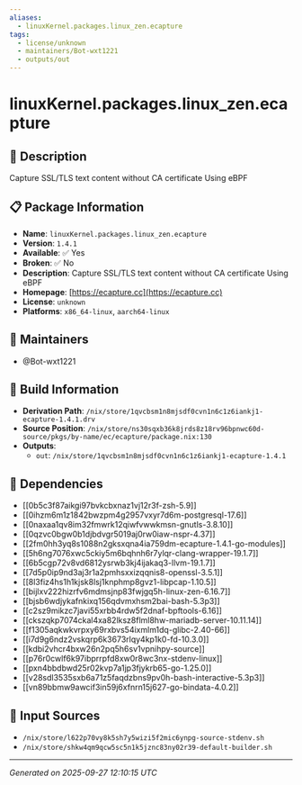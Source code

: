```yaml
---
aliases:
  - linuxKernel.packages.linux_zen.ecapture
tags:
  - license/unknown
  - maintainers/Bot-wxt1221
  - outputs/out
---
```


# linuxKernel.packages.linux_zen.ecapture

## 📝 Description

Capture SSL/TLS text content without CA certificate Using eBPF

## 📋 Package Information

- **Name**: `linuxKernel.packages.linux_zen.ecapture`
- **Version**: `1.4.1`
- **Available**: ✅ Yes
- **Broken**: ✅ No
- **Description**: Capture SSL/TLS text content without CA certificate Using eBPF
- **Homepage**: [https://ecapture.cc](https://ecapture.cc)
- **License**: `unknown`
- **Platforms**: `x86_64-linux`, `aarch64-linux`
## 👥 Maintainers

- @Bot-wxt1221


## 🔧 Build Information

- **Derivation Path**: `/nix/store/1qvcbsm1n8mjsdf0cvn1n6c1z6iankj1-ecapture-1.4.1.drv`
- **Source Position**: `/nix/store/ns30sqxb36k8jrds8z18rv96bpnwc60d-source/pkgs/by-name/ec/ecapture/package.nix:130`
- **Outputs**:
  - `out`:  `/nix/store/1qvcbsm1n8mjsdf0cvn1n6c1z6iankj1-ecapture-1.4.1`

## 🔗 Dependencies

- [[0b5c3f87aikgi97bvkcbxnaz1vj12r3f-zsh-5.9]]
- [[0ihzm6m1z1842bwzpm4g2957vxyr7d6m-postgresql-17.6]]
- [[0naxaa1qv8im32fmwrk12qiwfvwwkmsn-gnutls-3.8.10]]
- [[0qzvc0bgw0b1djbdvgr5019aj0rw0iaw-nspr-4.37]]
- [[2fm0hh3yq8s1088n2gksxqna4ia759dm-ecapture-1.4.1-go-modules]]
- [[5h6ng7076xwc5ckiy5m6bqhnh6r7ylqr-clang-wrapper-19.1.7]]
- [[6b5cgp72v8vd6812ysrwb3kj4ijakaq3-llvm-19.1.7]]
- [[7d5p0ip9nd3aj3r1a2pmhsxxizqqnis8-openssl-3.5.1]]
- [[8l3fiz4hs1h1kjsk8lsj1knphmp8gvz1-libpcap-1.10.5]]
- [[bijlxv222hizrfv6mdmsjnp83fwjgq5h-linux-zen-6.16.7]]
- [[bjsb6wdjykafnkixq156qdvmxhsm2bai-bash-5.3p3]]
- [[c2sz9mikzc7javi55xrbb4rdw5f2dnaf-bpftools-6.16]]
- [[ckszqkp7074ckal4xa82lksz8flml8hw-mariadb-server-10.11.14]]
- [[f1305aqkwkvrpxy69rxbvs54ixmlm1dq-glibc-2.40-66]]
- [[i7d9g6ndz2vskqrp6k3673rlqy4kp1k0-fd-10.3.0]]
- [[kdbi2vhcr4bxw26n2pq5h6sv1vpnihpy-source]]
- [[p76r0cwlf6k97ibprrpfd8xw0r8wc3nx-stdenv-linux]]
- [[pxn4bbdbwd25r02kvp7a1jp3fjykrb65-go-1.25.0]]
- [[v28sdl3535sxb6a71z5faqdzbns9pv0h-bash-interactive-5.3p3]]
- [[vn89bbmw9awcif3in59j6xfnrn15j627-go-bindata-4.0.2]]

## 📁 Input Sources

- `/nix/store/l622p70vy8k5sh7y5wizi5f2mic6ynpg-source-stdenv.sh`
- `/nix/store/shkw4qm9qcw5sc5n1k5jznc83ny02r39-default-builder.sh`

---
*Generated on 2025-09-27 12:10:15 UTC*
